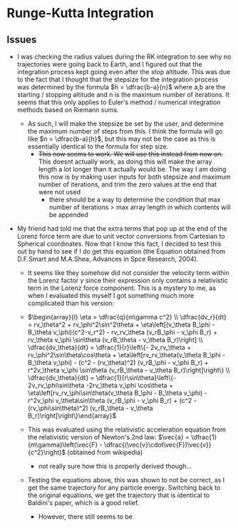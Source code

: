 # Runge-Kutta Integration

## Issues

- I was checking the radius values during the RK integration to see why no trajectories were going back to Earth, and I figured out that the integration process kept going even after the stop altitude. This was due to the fact that I thought that the stepsize for the integration process was determined by the formula $h = \dfrac{b-a}{n}$ where a,b are the starting / stopping altitude and n is the maximum number of iterations. It seems that this only applies to Euler's method / numerical integration methods based on Riemann sums. 

  - As such, I will make the stepsize be set by the user, and determine the maximum number of steps from this. I think the formula will go like $n = \dfrac{b-a}{h}$, but this may not be the case as this is essentially identical to the formula for step size.
    - ~~This now seems to work. We will use this instead from now on.~~ This doesnt actually work, as doing this will make the array length a lot longer than it actually would be. The way I am doing this now is by making user inputs for both stepsize and maximum number of iterations, and trim the zero values at the end that were not used
      - there should be a way to determine the condition that max number of iterations > max array length in which contents will be appended

- My friend had told me that the extra terms that pop up at the end of the Lorenz force term are due to unit vector conversions from Cartesian to Spherical coordinates. Now that I know this fact, I decided to test this out by hand to see if I do get this equation (the Equation obtained from D.F.Smart and M.A.Shea, Advances in Spce Research, 2004).
  - It seems like they somehow did not consider the velocity term within the Lorenz factor $\gamma$ since their expression only contains a relativistic term in the Lorenz force component. This is a mystery to me, as when I evaluated this myself I got something much more complicated than his version:
  - $\begin{array}{l} \eta = \dfrac{q}{m\gamma c^2} \\ \dfrac{dv_r}{dt} = rv_\theta^2 + rv_\phi^2\sin^2\theta + \eta\left[(v_\theta B_\phi - B_\theta v_\phi)(c^2-v_r^2) - rv_rv_\theta (v_rB_\phi - v_\phi B_r) + rv_\theta v_\phi \sin\theta (v_rB_\theta - v_\theta B_r)\right] \\ \dfrac{dv_\theta}{dt} = \dfrac{1}{r}\left\{- 2v_rv_\theta + rv_\phi^2\sin\theta\cos\theta + \eta\left[rv_rv_\theta(v_\theta B_\phi - B_\theta v_\phi) - (c^2 - (rv_\theta)^2) (v_rB_\phi - v_\phi B_r) + r^2v_\theta v_\phi \sin\theta (v_rB_\theta - v_\theta B_r)\right]\right\} \\ \dfrac{dv_\theta}{dt} = \dfrac{1}{r\sin\theta}\left\{- 2v_rv_\phi\sin\theta -2rv_\theta v_\phi \cos\theta + \eta\left[rv_rv_\phi\sin\theta(v_\theta B_\phi - B_\theta v_\phi) - r^2v_\phi v_\theta\sin\theta (v_rB_\phi - v_\phi B_r) + (c^2 - (rv_\phi\sin\theta)^2) (v_rB_\theta - v_\theta B_r)\right]\right\}\end{array}$

  - This was evaluated using the relativistic acceleration equation from the relativistic version of Newton's 2nd law: $\vec{a} = \dfrac{1}{m\gamma}\left(\vec{F} - \dfrac{(\vec{v}\cdot\vec{F})\vec{v}}{c^2}\right)$ (obtained from wikipedia)
    - not really sure how this is properly derived though...
  - Testing the equations above, this was shown to not be correct, as I get the same trajectory for any particle energy. Switching back to the original equations, we get the trajectory that is identical to Baldini's paper, which is a good relief. 
    - However, there still seems to be 
